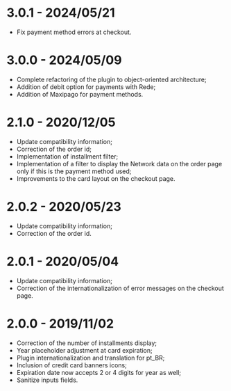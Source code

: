 # 3.0.1 - 2024/05/21
* Fix payment method errors at checkout.

# 3.0.0 - 2024/05/09
* Complete refactoring of the plugin to object-oriented architecture;
* Addition of debit option for payments with Rede;
* Addition of Maxipago for payment methods.

# 2.1.0 - 2020/12/05
* Update compatibility information;
* Correction of the order id;
* Implementation of installment filter;
* Implementation of a filter to display the Network data on the order page only if this is the payment method used;
* Improvements to the card layout on the checkout page.

# 2.0.2 - 2020/05/23
* Update compatibility information;
* Correction of the order id.

# 2.0.1 - 2020/05/04
* Update compatibility information;
* Correction of the internationalization of error messages on the checkout page.

# 2.0.0 - 2019/11/02
* Correction of the number of installments display;
* Year placeholder adjustment at card expiration;
* Plugin internationalization and translation for pt_BR;
* Inclusion of credit card banners icons;
* Expiration date now accepts 2 or 4 digits for year as well;
* Sanitize inputs fields.